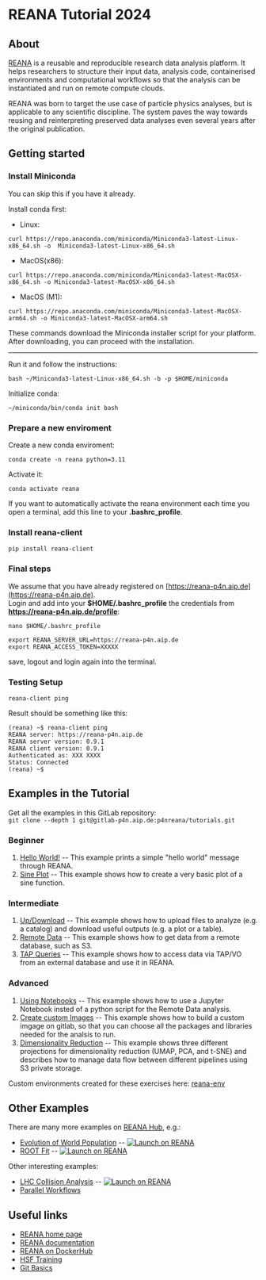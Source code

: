 # REANA Tutorial 2024

## About
[REANA](http://www.reana.io/) is a reusable and reproducible research data
analysis platform. It helps researchers to structure their input data, analysis
code, containerised environments and computational workflows so that the
analysis can be instantiated and run on remote compute clouds.

REANA was born to target the use case of particle physics analyses, but is
applicable to any scientific discipline. The system paves the way towards
reusing and reinterpreting preserved data analyses even several years after the
original publication.

## Getting started
### Install Miniconda
You can skip this if you have it already.  

Install conda first:
* Linux:
```
curl https://repo.anaconda.com/miniconda/Miniconda3-latest-Linux-x86_64.sh -o  Miniconda3-latest-Linux-x86_64.sh
```
* MacOS(x86):
```
curl https://repo.anaconda.com/miniconda/Miniconda3-latest-MacOSX-x86_64.sh -o Miniconda3-latest-MacOSX-x86_64.sh
```
* MacOS (M1):
```
curl https://repo.anaconda.com/miniconda/Miniconda3-latest-MacOSX-arm64.sh -o Miniconda3-latest-MacOSX-arm64.sh
```
These commands download the Miniconda installer script for your platform. After downloading, you can proceed with the installation.

*****

Run it and follow the instructions:
```
bash ~/Miniconda3-latest-Linux-x86_64.sh -b -p $HOME/miniconda
```

Initialize conda:
```
~/miniconda/bin/conda init bash
```

### Prepare a new enviroment
Create a new conda enviroment:
```
conda create -n reana python=3.11
```

Activate it:
```
conda activate reana
```

If you want to automatically activate the reana environment each time you open a terminal, add this line to your  **.bashrc_profile**.

### Install reana-client

```
pip install reana-client

```

### Final steps

We assume that you have already registered on [https://reana-p4n.aip.de](https://reana-p4n.aip.de).  
Login and add into your **$HOME/.bashrc_profile** the credentials from **https://reana-p4n.aip.de/profile**:

```
nano $HOME/.bashrc_profile
```

```
export REANA_SERVER_URL=https://reana-p4n.aip.de
export REANA_ACCESS_TOKEN=XXXXX
```
save, logout and login again into the terminal.

### Testing Setup

```
reana-client ping
```
Result should be something like this:
```
(reana) ~$ reana-client ping
REANA server: https://reana-p4n.aip.de
REANA server version: 0.9.1
REANA client version: 0.9.1
Authenticated as: XXX XXXX
Status: Connected
(reana) ~$
```

## Examples in the Tutorial

Get all the examples in this GitLab repository:  
`git clone --depth 1 git@gitlab-p4n.aip.de:p4nreana/tutorials.git`

### Beginner

1. [Hello World!](https://gitlab-p4n.aip.de/p4nreana/tutorials/-/tree/main/beginner/example1) -- This example prints a simple "hello world" message through REANA.
2. [Sine Plot](https://gitlab-p4n.aip.de/p4nreana/tutorials/-/tree/main/beginner/example2) -- This example shows how to create a very basic plot of a sine function.

### Intermediate

1. [Up/Download](https://gitlab-p4n.aip.de/p4nreana/tutorials/-/tree/main/intermediate/example1) -- This example shows how to upload files to analyze (e.g. a catalog) and download useful outputs (e.g. a plot or a table).
2. [Remote Data](https://gitlab-p4n.aip.de/p4nreana/tutorials/-/tree/main/intermediate/example2) -- This example shows how to get data from a remote database, such as S3.
3. [TAP Queries](https://gitlab-p4n.aip.de/p4nreana/tutorials/-/tree/main/intermediate/example3) -- This example shows how to access data via TAP/VO from an external database and use it in REANA.

### Advanced

1. [Using Notebooks](https://gitlab-p4n.aip.de/p4nreana/tutorials/-/tree/main/advanced/example1) -- This example shows how to use a Jupyter Notebook insted of a python script for the Remote Data analysis.
2. [Create custom Images](https://gitlab-p4n.aip.de/p4nreana/tutorials/-/tree/main/advanced/example2) -- This example shows how to build a custom imgage on gitlab, so that you can choose all the packages and libraries needed for the analsis to run.
3. [Dimensionality Reduction](https://gitlab-p4n.aip.de/p4nreana/tutorials/-/tree/main/advanced/example3) -- This example shows three different projections for dimensionality reduction (UMAP, PCA, and t-SNE) and describes how to manage data flow between different pipelines using S3 private storage.

Custom environments created for these exercises here: [reana-env](https://gitlab-p4n.aip.de/p4nreana/reana-env/)

## Other Examples

There are many more examples on [REANA Hub](https://github.com/reanahub), e.g.:
- [Evolution of World Population](https://github.com/reanahub/reana-demo-worldpopulation) -- [![Launch on REANA](https://www.reana.io/static/img/badges/launch-on-reana.svg)](https://reana-p4n.aip.de/launch?name=worldpopulation&url=https%3A%2F%2Fgithub.com%2Freanahub%2Freana-demo-worldpopulation)
- [ROOT Fit](https://github.com/reanahub/reana-demo-root6-roofit) -- [![Launch on REANA](https://www.reana.io/static/img/badges/launch-on-reana.svg)](https://reana-p4n.aip.de/launch?name=rootfit&url=https%3A%2F%2Fgithub.com%2Freanahub%2Freana-demo-root6-roofit)

Other interesting examples:
- [LHC Collision Analysis](https://gitlab-p4n.aip.de/compute4punch/tutorials/reana-cern-open-data-tutorial) -- [![Launch on REANA](https://www.reana.io/static/img/badges/launch-on-reana.svg)](https://reana-p4n.aip.de/launch?name=cern-opendata&url=https%3A%2F%2Fgitlab-p4n.aip.de%2Fcompute4punch%2Ftutorials%2Freana-cern-open-data-tutorial)
- [Parallel Workflows](https://hsf-training.github.io/hsf-training-reana-webpage/06-developing-parallel-workflows/index.html)

## Useful links

- [REANA home page](http://www.reana.io/)
- [REANA documentation](http://docs.reana.io/)
- [REANA on DockerHub](https://hub.docker.com/u/reanahub/)
- [HSF Training](https://hsf-training.github.io/hsf-training-reana-webpage/)
- [Git Basics](https://gitlab-p4n.aip.de/p4nreana/tutorial2023/-/tree/main/useful_docs/git?ref_type=heads)
